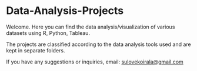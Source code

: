 # Data-Analysis-Projects
Welcome. Here you can find the data analysis/visualization of various datasets using R, Python, Tableau. 

The projects are classified according to the data analysis tools used and are kept in separate folders. 

If you have any suggestions or inquiries, email: sulovekoirala@gmail.com
